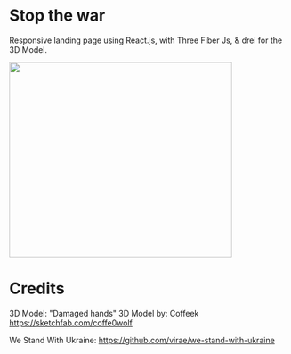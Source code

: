 # Stop the war

Responsive landing page using React.js, with Three Fiber Js, &  drei for the 3D Model. 

<p>
    <img src="https://i.imgur.com/XzR8muH.png" width="400" height="350" />
</p>

# Credits

3D Model: "Damaged hands" 3D Model by: Coffeek https://sketchfab.com/coffe0wolf

We Stand With Ukraine: https://github.com/virae/we-stand-with-ukraine
